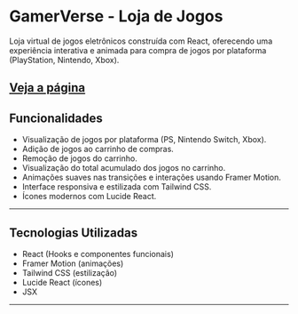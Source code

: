 # GamerVerse - Loja de Jogos

Loja virtual de jogos eletrônicos construída com React, oferecendo uma experiência interativa e animada para compra de jogos por plataforma (PlayStation, Nintendo, Xbox).

[Veja a página](https://herbertis.github.io/gamerverse/)
---

## Funcionalidades

- Visualização de jogos por plataforma (PS, Nintendo Switch, Xbox).
- Adição de jogos ao carrinho de compras.
- Remoção de jogos do carrinho.
- Visualização do total acumulado dos jogos no carrinho.
- Animações suaves nas transições e interações usando Framer Motion.
- Interface responsiva e estilizada com Tailwind CSS.
- Ícones modernos com Lucide React.

---

## Tecnologias Utilizadas

- React (Hooks e componentes funcionais)
- Framer Motion (animações)
- Tailwind CSS (estilização)
- Lucide React (ícones)
- JSX

---

